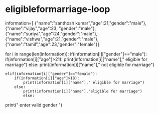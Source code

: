 # eligibleformarriage-loop
information=[ {"name":"santhosh kumar","age":21,"gender":"male"},
{"name":"vijay","age":23, "gender":"male"},
{"name":"suriya","age":24,"gender":"male"},
{"name":"vishwa","age":21,"gender":"male"},
{"name":"tamil","age":23,"gender":"female"}]

for i in range(len(information)):
    if(information[i]["gender"]=="male"):
        if(information[i]["age"]>21):
            print(information[i]["name"]," eligible for marriage")
        else:
            print(information[i]["name"]," not eligible for marriage")

    elif(information[i]["gender"]=="female"):
        if(information[i]["age"]>18):
            print(information[i]["name"]," eligible for marriage")
        else:
            print(information[i]["name"],"eligible for marriage") 
            else:
   print("  enter valid gender ")
